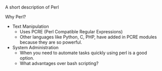 A short description of Perl

Why Perl?
* Text Manipulation
	* Uses PCRE (Perl Compatible Regular Expressions)
	* Other languages like Python, C, PHP, have added in PCRE modules because they are so powerful.
* System Administration
	* When you need to automate tasks quickly using perl is a good option.
	* What advantages over bash scripting?


